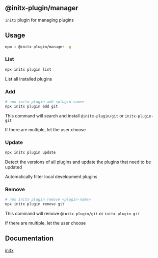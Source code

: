## @initx-plugin/manager

`initx` plugin for managing plugins

## Usage

```bash
npm i @initx-plugin/manager -g
```

### List

```bash
npx initx plugin list
```

List all installed plugins

### Add

```bash
# npx initx plugin add <plugin-name>
npx initx plugin add git
```

This command will search and install `@initx-plugin/git` or `initx-plugin-git`

If there are multiple, let the user choose

### Update

```bash
npx initx plugin update
```

Detect the versions of all plugins and update the plugins that need to be updated

Automatically filter local development plugins

### Remove

```bash
# npx initx plugin remove <plugin-name>
npx initx plugin remove git
```

This command will remove `@initx-plugin/git` or `initx-plugin-git`

If there are multiple, let the user choose

## Documentation

[initx](https://github.com/initx-collective/initx)
